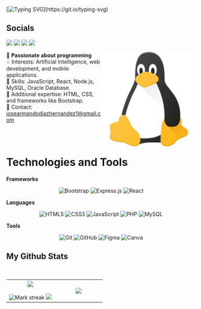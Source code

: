 [![Typing SVG](https://readme-typing-svg.herokuapp.com?font=Monaco&size=30&duration=7000&background=E4E4E400&lines=Hey+I'm+Jose!;I'm+a+CS+student.;I+love+coding...)](https://git.io/typing-svg)

<h2>Socials</h2>
<p>
  <a href="mailto:josearmandodiazhernandez1@gmai.com" target="_blank"><img height="28" src = "https://img.shields.io/badge/gmail-c14438?&style=for-the-badge&logo=gmail&logoColor=white"></a>
  <a href="https://www.linkedin.com/in/josé-diaz-3074b9316" target="_blank"> <img height="28" src = "https://img.shields.io/badge/-LinkedIn-0e76a8?style=for-the-badge&logo=Linkedin&logoColor=white"></a>
  <a href="https://twitter.com/thmercurio" target="_blank"><img height="28" src = "https://img.shields.io/badge/-Twitter-00acee?style=for-the-badge&logo=Twitter&logoColor=white"></a>
  <a href="https://instagram.com/jose-advh" target="_blank"><img height="28" src = "https://img.shields.io/badge/-Instagram-e95950?style=for-the-badge&logo=Instagram&logoColor=white"></a>
</p>

<img align ="right" src = "https://raw.githubusercontent.com/pratik-kale20/pratik-kale20/main/linux.png" width="250" height="250">

🌟 <strong>Passionate about programming</strong> <br>
💡 Interests: Artificial Intelligence, web development, and mobile applications. <br>
🚀 Skills: JavaScript, React, Node.js, MySQL, Oracle Database. <br>
🎨 Additional expertise: HTML, CSS, and frameworks like Bootstrap. <br>
📩 Contact: josearmandodiazhernandez1@gmail.com <br>

<br></br>

# Technologies and Tools

**Frameworks**
<p align="center">
  <img src="https://cdn.jsdelivr.net/gh/devicons/devicon/icons/bootstrap/bootstrap-plain.svg" alt="Bootstrap" width="50" height="50"/> 
  <img src="https://cdn.jsdelivr.net/gh/devicons/devicon/icons/express/express-original.svg" alt="Express.js" width="50" height="50"/>
  <img src="https://cdn.jsdelivr.net/gh/devicons/devicon/icons/react/react-original.svg" alt="React" width="50" height="50"/>
</p>

**Languages**
<p align="center">
  <img src="https://cdn.jsdelivr.net/gh/devicons/devicon/icons/html5/html5-original.svg" alt="HTML5" width="50" height="50"/> 
  <img src="https://cdn.jsdelivr.net/gh/devicons/devicon/icons/css3/css3-original.svg" alt="CSS3" width="50" height="50"/> 
  <img src="https://cdn.jsdelivr.net/gh/devicons/devicon/icons/javascript/javascript-original.svg" alt="JavaScript" width="50" height="50"/>
  <img src="https://cdn.jsdelivr.net/gh/devicons/devicon/icons/php/php-original.svg" alt="PHP" width="50" height="50"/> 
  <img src="https://cdn.jsdelivr.net/gh/devicons/devicon/icons/mysql/mysql-original.svg" alt="MySQL" width="50" height="50"/>
</p>

**Tools**
<p align="center">
  <img src="https://cdn.jsdelivr.net/gh/devicons/devicon/icons/git/git-original.svg" alt="Git" width="50" height="50"/> 
  <img src="https://cdn.jsdelivr.net/gh/devicons/devicon/icons/github/github-original.svg" alt="GitHub" width="50" height="50"/>
  <img src="https://cdn.jsdelivr.net/gh/devicons/devicon/icons/figma/figma-original.svg" alt="Figma" width="50" height="50"/> 
  <img src="https://cdn.jsdelivr.net/gh/devicons/devicon/icons/canva/canva-original.svg" alt="Canva" width="50" height="50"/>
</p>



<h2>My Github Stats</h2>

<p  align="center">
                  
  <br>

  
  
  
<table border="0" align="center">
<tr border="0">
<td width="50%" align="center">
  
  <img  align="center"  src="https://github-readme-stats.vercel.app/api?username=jose-advh&theme=cobalt&show_icons=true&count_private=true" />
  <br></br>
  <img  title="🔥 Get streak stats for your profile at git.io/streak-stats" alt="Mark streak" src="https://github-readme-streak-stats.herokuapp.com/?user=jose-advh&theme=dark&hide_border=true" />


<img src="https://user-images.githubusercontent.com/73097560/115834477-dbab4500-a447-11eb-908a-139a6edaec5c.gif"> 
  
</td>

<td width="50%" align="center">

  <img  align="center"  src="https://github-readme-stats.anuraghazra1.vercel.app/api/top-langs/?username=jose-advh&theme=dark&hide_border=true&no-bg=true&no-frame=true&langs_count=10"/>
  
  </td>
</tr>
</table>

<br>
